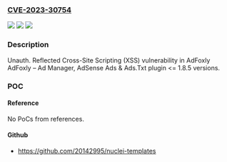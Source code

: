 ### [CVE-2023-30754](https://cve.mitre.org/cgi-bin/cvename.cgi?name=CVE-2023-30754)
![](https://img.shields.io/static/v1?label=Product&message=AdFoxly%20%E2%80%93%20Ad%20Manager%2C%20AdSense%20Ads%20%26%20Ads.txt&color=blue)
![](https://img.shields.io/static/v1?label=Version&message=n%2Fa%3C%3D%201.8.5%20&color=brighgreen)
![](https://img.shields.io/static/v1?label=Vulnerability&message=CWE-79%20Improper%20Neutralization%20of%20Input%20During%20Web%20Page%20Generation%20('Cross-site%20Scripting')&color=brighgreen)

### Description

Unauth. Reflected Cross-Site Scripting (XSS) vulnerability in AdFoxly AdFoxly – Ad Manager, AdSense Ads & Ads.Txt plugin <= 1.8.5 versions.

### POC

#### Reference
No PoCs from references.

#### Github
- https://github.com/20142995/nuclei-templates

